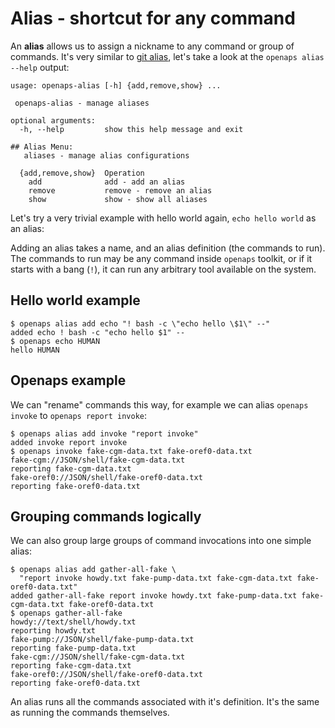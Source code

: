 
# Alias - shortcut for any command

An **alias** allows us to assign a nickname to any command or group of
commands.  It's very similar to [git alias], let's take a look at the `openaps
alias --help` output:



```
usage: openaps-alias [-h] {add,remove,show} ...

 openaps-alias - manage aliases

optional arguments:
  -h, --help         show this help message and exit

## Alias Menu:
   aliases - manage alias configurations 

  {add,remove,show}  Operation
    add              add - add an alias
    remove           remove - remove an alias
    show             show - show all aliases
```


Let's try a very trivial example with hello world again, `echo hello world` as an alias:

Adding an alias takes a name, and an alias definition (the commands to run).
The commands to run may be any command inside `openaps` toolkit, or if it
starts with a bang (`!`), it can run any arbitrary tool available on the
system.

## Hello world example
```
$ openaps alias add echo "! bash -c \"echo hello \$1\" --"
added echo ! bash -c "echo hello $1" --
$ openaps echo HUMAN
hello HUMAN
```
## Openaps example
We can "rename" commands this way, for example we can alias `openaps invoke` to `openaps report invoke`:

```
$ openaps alias add invoke "report invoke"
added invoke report invoke
$ openaps invoke fake-cgm-data.txt fake-oref0-data.txt
fake-cgm://JSON/shell/fake-cgm-data.txt
reporting fake-cgm-data.txt
fake-oref0://JSON/shell/fake-oref0-data.txt
reporting fake-oref0-data.txt
```

## Grouping commands logically
We can also group large groups of command invocations into one simple alias:
```
$ openaps alias add gather-all-fake \
  "report invoke howdy.txt fake-pump-data.txt fake-cgm-data.txt fake-oref0-data.txt"
added gather-all-fake report invoke howdy.txt fake-pump-data.txt fake-cgm-data.txt fake-oref0-data.txt
$ openaps gather-all-fake
howdy://text/shell/howdy.txt
reporting howdy.txt
fake-pump://JSON/shell/fake-pump-data.txt
reporting fake-pump-data.txt
fake-cgm://JSON/shell/fake-cgm-data.txt
reporting fake-cgm-data.txt
fake-oref0://JSON/shell/fake-oref0-data.txt
reporting fake-oref0-data.txt
```

An alias runs all the commands associated with it's definition.
It's the same as running the commands themselves.

[git alias]: https://git-scm.com/book/en/v2/Git-Basics-Git-Aliases

